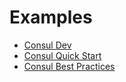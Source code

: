 # Examples

- [Consul Dev](https://github.com/hashicorp/consul-guides/tree/f-initial-commit/operations/provision-dev/terraform-awsjk)
- [Consul Quick Start](https://github.com/hashicorp/consul-guides/tree/f-initial-commit/operations/provision-quick-start/terraform-aws)
- [Consul Best Practices](https://github.com/hashicorp/consul-guides/tree/f-initial-commit/operations/provision-best-practices/terraform-aws)
